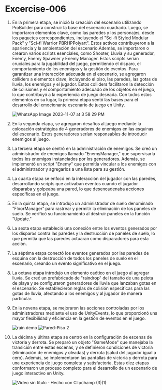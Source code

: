 # Excercise-006

1. En la primera etapa, se inició la creación del escenario utilizando ProBuilder para construir la base del escenario cuadrado. Luego, se importaron elementos clave, como las paredes y los personajes, desde los paquetes correspondientes, incluyendo el "Sci-fi Styled Modular Pack" y "Sci-fi Warrior PBRHPPolyart". Estos activos contribuyeron a la apariencia y la ambientación del escenario.Además, se importaron o crearon varios scripts esenciales, como Shooter, Lluvia y su generador, Enemy, Enemy Spawner y Enemy Manager. Estos scripts serían cruciales para la jugabilidad del juego, permitiendo el disparo, el comportamiento de los enemigos y la gestión de eventos. Para garantizar una interacción adecuada en el escenario, se agregaron colliders a elementos clave, incluyendo el piso, las paredes, las gotas de lluvia, los enemigos y el jugador. Estos colliders facilitaron la detección de colisiones y el comportamiento adecuado de los objetos en el juego, lo que contribuyó a la experiencia de juego deseada. Con todos estos elementos en su lugar, la primera etapa sentó las bases para el desarrollo del emocionante escenario de juego en Unity.

   ![WhatsApp Image 2023-11-07 at 3 58 29 PM](https://github.com/krivera65/Excercise-006/assets/143332773/a2e49c82-2cce-4458-ba31-e458dccb89ea)
   
2. En la segunda etapa, se agregaron desafíos al juego mediante la colocación estratégica de 4 generadores de enemigos en las esquinas del escenario. Estos generadores serían responsables de introducir enemigos al juego.

3. La tercera etapa se centró en la administración de enemigos. Se creó un administrador de enemigos llamado "EnemyManager," que supervisaría todos los enemigos instanciados por los generadores. Además, se implementó un script "Enemy" que permitía vincular a los enemigos con el administrador y agregarlos a una lista para su gestión.

4. La cuarta etapa se enfocó en la interacción del jugador con las paredes, desarrollando scripts que activaban eventos cuando el jugador disparaba y golpeaba una pared, lo que desencadenaba acciones específicas en el juego.

5. En la quinta etapa, se introdujo un administrador de suelo denominado "FloorManager" para rastrear y permitir la eliminación de los paneles de suelo. Se verificó su funcionamiento al destruir paneles en la función "Update."

6. La sexta etapa estableció una conexión entre los eventos generados por los disparos contra las paredes y la destrucción de paneles de suelo, lo que permitía que las paredes actuaran como disparadores para esta acción.

7. La séptima etapa conectó los eventos generados por las paredes de esquina con la destrucción de todos los paneles de suelo en el escenario, creando un evento significativo en el juego.

8. La octava etapa introdujo un elemento caótico en el juego al agregar lluvia. Se creó un prefabricado de "raindrop" del tamaño de una pelota de playa y se configuraron generadores de lluvia que lanzaban gotas en el escenario. Se establecieron reglas de colisión específicas para las gotas de lluvia, afectando a los enemigos y al jugador de manera particular.

9. En la novena etapa, se mejoraron las acciones controladas por los administradores mediante el uso de UnityEvents, lo que proporcionó una mayor flexibilidad y eficiencia en la gestión de eventos en el juego.

   ![rain demo](https://github.com/krivera65/Excercise-006/assets/143332773/1a9235f4-58e2-4c14-801b-85051e10ac3c)
   ![Pared-Piso 2](https://github.com/krivera65/Excercise-006/assets/143332773/f959afd6-9115-45b7-9eaa-b49111423275)

10. La décima y última etapa se centró en la configuración de escenas de victoria y derrota. Se preparó un objeto "GameMode" que manejaba la transición entre estas escenas, y se definieron condiciones de victoria (eliminación de enemigos y oleadas) y derrota (salud del jugador igual a cero). Además, se implementaron las pantallas de victoria y derrota para una experiencia de juego completa y satisfactoria. Estas diez etapas conformaron un proceso completo para el desarrollo de un escenario de juego interactivo en Unity.

    ![Vídeo sin título ‐ Hecho con Clipchamp (3)(1)](https://github.com/krivera65/Excercise-006/assets/143332773/63d188c4-5e0b-471c-a013-43c582f8e6d7)


   
